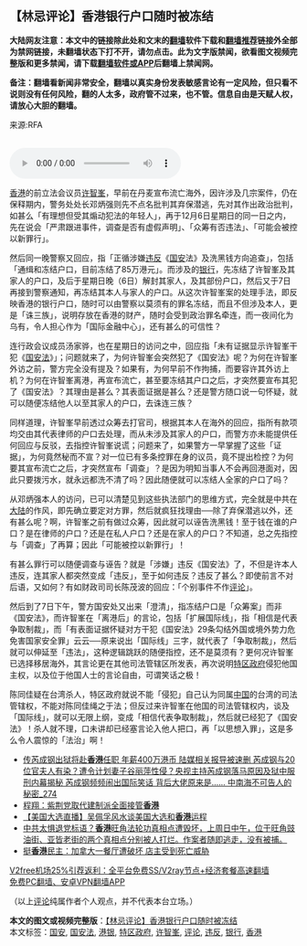  <h2>【林忌评论】香港银行户口随时被冻结</h2> <p class="notice"><b>大陆网友注意：本文中的链接除此处和文末的<a href="https://github.com/bannedbook/fanqiang" >翻墙</a>软件下载和<a href="https://github.com/killgcd/justmysocks/blob/master/README.md">翻墙推荐</a>链接外全部为禁网链接，未翻墙状态下打不开，请勿点击。此为文字版禁闻，欲看图文视频完整版和更多禁闻，请下载<a href="https://github.com/bannedbook/fanqiang">翻墙软件或APP</a>后翻墙上禁闻网。</p><p>备注：翻墙看新闻非常安全，翻墙以真实身份发表敏感言论有一定风险，但只看不说则没有任何风险，翻的人太多，政府管不过来，也不管。信息自由是天赋人权，请放心大胆的翻墙。</b></p>  <div class="entry"> <p>来源:RFA</p> <p><br /> <audio controls="controls" preload="metadata" src="https://www.rfa.org/cantonese/commentaries/kl/com-12072020073012.html/@@stream" type="audio/mpeg"><br /> </audio></p>  <p><a href="https://www.bannedbook.org/bnews/tag/%e9%a6%99%e6%b8%af/" class="st_tag internal_tag" rel="tag" title="标签 香港 下的日志">香港</a>的前立法会议员<a href="https://www.bannedbook.org/bnews/tag/%E8%AE%B8%E6%99%BA%E5%B3%AF/" class="st_tag internal_tag" rel="tag" title="标签 许智峯 下的日志">许智峯</a>，早前在丹麦宣布流亡海外，因许涉及几宗案件，仍在保释期内，警务处处长邓炳强则先不点名批判其弃保潜逃，先对其作出政治批判，如甚么「有理想但受其煽动犯法的年轻人」，再于12月6日星期日的同一日之内，先在说会「严肃跟进事件，调查是否有虚假声明」、「众筹有否违法」、「可能会被控以新罪行」。</p> <p>然后同一晚警察又回应，指「正循涉嫌<a href="https://www.bannedbook.org/bnews/tag/%E8%BF%9D%E5%8F%8D/" class="st_tag internal_tag" rel="tag" title="标签 违反 下的日志">违反</a>《<a href="https://www.bannedbook.org/bnews/tag/%E5%9B%BD%E5%AE%89/" class="st_tag internal_tag" rel="tag" title="标签 国安 下的日志">国安</a>法》及洗黑钱方向追查」，包括「通缉和冻结户口，目前冻结了85万港元」。而涉及的<a href="https://www.bannedbook.org/bnews/tag/%e9%93%b6%e8%a1%8c/" class="st_tag internal_tag" rel="tag" title="标签 银行 下的日志">银行</a>，先冻结了许智峯及其家人的户口，及后于星期日晚（6日）解封其家人，及其部份户口，然后又于7日再接到警察通知，再冻结其本人与家人的户口。从这次许智峯案的处理手法，即反映香港的银行户口，随时可以由警察以莫须有的罪名冻结，而且不但涉及本人，更是「诛三族」，说明存放在香港的财产，随时会受到政治罪名牵连，而一夜间化为乌有，令人担心作为「国际金融中心」，还有甚么的可信性？</p>  <p>连行政会议成员汤家骅，也在星期日的访问之中，回应指「未有证据显示许智峯干犯《<a href="https://www.bannedbook.org/bnews/tag/%e5%9b%bd%e5%ae%89%e6%b3%95/" class="st_tag internal_tag" rel="tag" title="标签 国安法 下的日志">国安法</a>》」；问题就来了，为何许智峯会突然犯了《国安法》呢？为何在许智峯外访之前，警方完全没有提及？如果有，为何早前不作拘捕，而要容许其外访上机？为何在许智峯离港，再宣布流亡，甚至要冻结其户口之后，才突然要宣布其犯了《国安法》？其理由是甚么？其表面证据是甚么？还是警方随口说一句怀疑，就可以随便冻结他人以至其家人的户口，去诛连三族？</p> <p>同样道理，许智峯早前透过众筹去打官司，根据其本人在海外的回应，指所有款项均交由其代表律师的户口去处理，而从未涉及其家人的户口，而警方亦未能提供任何回应与反驳，去指控许智峯说谎；问题来了，如果警方一早掌握了这些「证据」，为何竟然秘而不宣？对一位已有多条控罪在身的议员，竟不提出检控？为何要其宣布流亡之后，才突然宣布「调查」？是因为明知当事人不会再回港面对，因此只要拨污水，就永远都洗不清了吗？因此随便就可以冻结人全家的户口了吗？</p>  <p>从邓炳强本人的访问，已可以清楚见到这些执法部门的思维方式，完全就是中共在<span class='wp_keywordlink_affiliate'><a href="https://www.bannedbook.org/" title="大陆" target="_blank">大陆</a></span>的作风，即先确立要定对方罪，然后就疯狂找理由──除了弃保潜逃以外，还有甚么呢？啊，许智峯之前有做过众筹，因此就可以诬告洗黑钱！至于钱在谁的户口？是在律师的户口？还是在私人户口？还是在家人的户口？不知道，总之先指控与「调查」了再算；因此「可能被控以新罪行」！</p> <p>有甚么罪行可以随便调查与诬告？就是「涉嫌」违反《国安法》了，不但是许本人违反，连其家人都突然变成「违反」，至于如何违反？违反了甚么？即使前言不对后语，又如何？有如财政司司长陈茂波的回应：「个别事件不作<span class='wp_keywordlink_affiliate'><a href="https://www.bannedbook.org/bnews/comments/" title="新闻评论" target="_blank">评论</a></span>」。</p>  <p>然后到了7日下午，警方国安处又出来「澄清」，指冻结户口是「众筹案」而非《国安法》，而许智峯在「离港后」的言论，包括「扩展国际线」，指「相信是代表争取制裁」，而「有表面证据怀疑对方干犯《国安法》29条勾结外国或境外势力危免害国家安全罪」云云──原来说出「国际线」三字，就代表了「争取制裁」，然后就可以伸延至「违法」，这种逻辑跳跃的随便指控，还不是莫须有？更何况许智峯已选择移居海外，其言论更在其他司法管辖区所发表，再次说明<a href="https://www.bannedbook.org/bnews/tag/%E7%89%B9%E5%8C%BA%E6%94%BF%E5%BA%9C/" class="st_tag internal_tag" rel="tag" title="标签 特区政府 下的日志">特区政府</a>侵犯他国主权，以及位于他国人士的言论自由，可谓笑话之极！</p> <p>陈同佳疑在台湾杀人，特区政府就说不能「侵犯」自己认为同属<span class='wp_keywordlink_affiliate'><a href="https://www.bannedbook.org/" title="中国" target="_blank">中国</a></span>的台湾的司法管辖权，不能对陈同佳绳之于法；但反过来许智峯在他国的司法管辖权内，谈及「国际线」，就可以无限上纲，变成「相信代表争取制裁」，然后就已经犯了《国安法》！杀人就不理，口未讲却已经塞言论入他人把口，再「以思想入罪」，这是多么令人震惊的「法治」啊！</p> <ul class='op-related-articles' title='相关阅读'> <li><a href='https://www.bannedbook.org/bnews/comments/20201216/1448752.html' target='_blank'>传芮成钢出狱将赴<b>香港</b>任职 年薪400万港币 陆媒相关报导被速删 芮成钢与20位官夫人有染？遭令计划妻子谷丽萍性侵？央视主持芮成钢落马原因及狱中服刑内幕揭秘 芮成钢频频闹出国际笑话 背后大佬原来是…… 中南海不可告人的秘密_274</a></li> <li><a href='https://www.bannedbook.org/bnews/comments/20201216/1448478.html' target='_blank'>程翔：紫荆党取代建制派全面接管<b>香港</b></a></li> <li><a href='https://www.bannedbook.org/bnews/bannedvideo/20201216/1448425.html' target='_blank'>【美国大选直播】吴佩孚风水谈美国大选和<b>香港</b>运程</a></li> <li><a href='https://www.bannedbook.org/bnews/bannedvideo/20201216/1448423.html' target='_blank'>中共太惧退党标语？<b>香港</b>旺角法轮功真相点遭毁坏，上周日中午，位于旺角豉油街、亚皆老街的两个真相点分别被人打烂。作案者随即逃走，没有被捕。</a></li> <li><a href='https://www.bannedbook.org/bnews/cnnews/hknews/20201216/1448364.html' target='_blank'>挺<b>香港</b>民主：加拿大一餐厅遭破坏 店主受到死亡威胁</a></li> </ul> <p class="texttj"> <a href="https://github.com/bannedbook/fanqiang/wiki/V2ray%E6%9C%BA%E5%9C%BA" target="_blank">V2free机场25%引荐返利：全平台免费SS/V2ray节点+经济套餐高速翻墙</a><br/> <a href="https://github.com/bannedbook/fanqiang/wiki/%E7%A6%81%E9%97%BB%E7%BD%91%E5%AE%89%E5%8D%93%E7%BF%BB%E5%A2%99%E6%96%B0%E9%97%BBAPP" target="_blank">免费PC翻墙、安卓VPN翻墙APP</a></p><p>（以上<a href="https://www.bannedbook.org/bnews/tag/%E8%AF%84%E8%AE%BA/" class="st_tag internal_tag" rel="tag" title="标签 评论 下的日志">评论</a>纯属作者个人观点，并不代表本台立场。）</p><a name='sharetosocial'></a>       <div><b>本文的图文或视频完整版</b>：<a href='https://www.bannedbook.org/bnews/comments/20201216/1448850.html'>【林忌评论】香港银行户口随时被冻结</a></div>  </div><!--END ENTRY--> <div class="postfooter"> <div>本文标签：<a href="https://www.bannedbook.org/bnews/tag/%E5%9B%BD%E5%AE%89/" rel="tag">国安</a>, <a href="https://www.bannedbook.org/bnews/tag/%e5%9b%bd%e5%ae%89%e6%b3%95/" rel="tag">国安法</a>, <a href="https://www.bannedbook.org/bnews/tag/%E6%B8%AF%E9%93%B6/" rel="tag">港银</a>, <a href="https://www.bannedbook.org/bnews/tag/%E7%89%B9%E5%8C%BA%E6%94%BF%E5%BA%9C/" rel="tag">特区政府</a>, <a href="https://www.bannedbook.org/bnews/tag/%E8%AE%B8%E6%99%BA%E5%B3%AF/" rel="tag">许智峯</a>, <a href="https://www.bannedbook.org/bnews/tag/%E8%AF%84%E8%AE%BA/" rel="tag">评论</a>, <a href="https://www.bannedbook.org/bnews/tag/%E8%BF%9D%E5%8F%8D/" rel="tag">违反</a>, <a href="https://www.bannedbook.org/bnews/tag/%e9%93%b6%e8%a1%8c/" rel="tag">银行</a>, <a href="https://www.bannedbook.org/bnews/tag/%e9%a6%99%e6%b8%af/" rel="tag">香港</a></div>  </div><!--END POSTFOOTER--> 
